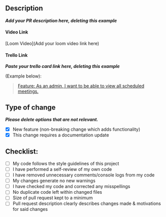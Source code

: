 ## Description

___Add your PR description here, deleting this example___

#### Video Link

[Loom Video](Add your loom video link here)

#### Trello Link

___Paste your trello card link here, deleting this example___

(Example below):

<blockquote class="trello-card"><a href="https://trello.com/c/ID37TYFd/240-as-an-admin-i-want-to-be-able-to-view-all-scheduled-meetings">Feature: As an admin, I want to be able to view all scheduled meetings.</a></blockquote>

## Type of change

___Please delete options that are not relevant.___

- [X] New feature (non-breaking change which adds functionality)
- [X] This change requires a documentation update

## Checklist:

- [ ] My code follows the style guidelines of this project
- [ ] I have performed a self-review of my own code
- [ ] I have removed unnecessary comments/console logs from my code
- [ ] My changes generate no new warnings
- [ ] I have checked my code and corrected any misspellings
- [ ] No duplicate code left within changed files
- [ ] Size of pull request kept to a minimum
- [ ] Pull request description clearly describes changes made & motivations for said changes
